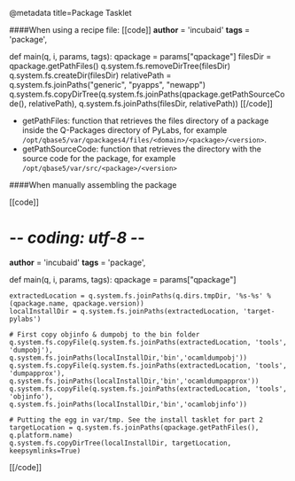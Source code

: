 @metadata title=Package Tasklet

####When using a recipe file:
[[code]]
__author__ = 'incubaid'
__tags__ = 'package',

def main(q, i, params, tags):
    qpackage = params["qpackage"]
    filesDir = qpackage.getPathFiles()
    q.system.fs.removeDirTree(filesDir)
    q.system.fs.createDir(filesDir)
    relativePath = q.system.fs.joinPaths("generic", "pyapps", "newapp")
    q.system.fs.copyDirTree(q.system.fs.joinPaths(qpackage.getPathSourceCode(), relativePath), q.system.fs.joinPaths(filesDir, relativePath))
[[/code]]

* getPathFiles: function that retrieves the files directory of a package inside the Q-Packages directory of PyLabs, for example `/opt/qbase5/var/qpackages4/files/<domain>/<package>/<version>`.
* getPathSourceCode: function that retrieves the directory with the source code for the package, for example `/opt/qbase5/var/src/<package>/<version>`


####When manually assembling the package

[[code]]
# -*- coding: utf-8 -*-
__author__ = 'incubaid'
__tags__ = 'package',

def main(q, i, params, tags):
    qpackage = params["qpackage"]
    
    extractedLocation = q.system.fs.joinPaths(q.dirs.tmpDir, '%s-%s' % (qpackage.name, qpackage.version))
    localInstallDir = q.system.fs.joinPaths(extractedLocation, 'target-pylabs')

    # First copy objinfo & dumpobj to the bin folder
    q.system.fs.copyFile(q.system.fs.joinPaths(extractedLocation, 'tools', 'dumpobj'), q.system.fs.joinPaths(localInstallDir,'bin','ocamldumpobj'))
    q.system.fs.copyFile(q.system.fs.joinPaths(extractedLocation, 'tools', 'dumpapprox'), q.system.fs.joinPaths(localInstallDir,'bin','ocamldumpapprox'))
    q.system.fs.copyFile(q.system.fs.joinPaths(extractedLocation, 'tools', 'objinfo'), q.system.fs.joinPaths(localInstallDir,'bin','ocamlobjinfo'))

    # Putting the egg in var/tmp. See the install tasklet for part 2
    targetLocation = q.system.fs.joinPaths(qpackage.getPathFiles(), q.platform.name)
    q.system.fs.copyDirTree(localInstallDir, targetLocation, keepsymlinks=True)
[[/code]]
